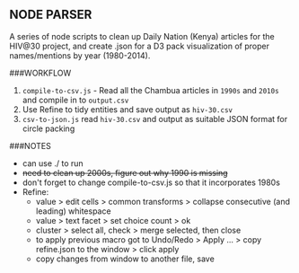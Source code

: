 ## NODE PARSER
A series of node scripts to clean up Daily Nation (Kenya) articles for the HIV@30 project, and create .json for a D3 pack visualization of proper names/mentions by year (1980-2014).

###WORKFLOW
1. `compile-to-csv.js` - Read all the Chambua articles in `1990s` and `2010s` and compile in to `output.csv`
2. Use Refine to tidy entities and save output as `hiv-30.csv`
3. `csv-to-json.js` read `hiv-30.csv` and output as suitable JSON format for circle packing

###NOTES
* can use ./ to run
* ~~need to clean up 2000s, figure out why 1990 is missing~~
* don't forget to change compile-to-csv.js so that it incorporates 1980s
* Refine:
	* value > edit cells > common transforms > collapse consecutive (and leading) whitespace
	* value > text facet > set choice count > ok
	* cluster > select all, check > merge selected, then close
	* to apply previous macro got to Undo/Redo > Apply ... > copy refine.json to the window > click apply
	* copy changes from window to another file, save

